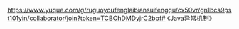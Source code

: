 https://www.yuque.com/g/ruguoyoufenglaibiansuifengqu/cx50vr/gn1bcs9pst101yin/collaborator/join?token=TCBOhDMDyjrC2bpf# 《Java异常机制》